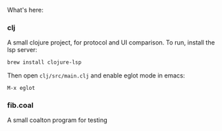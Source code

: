 What's here:

### clj

A small clojure project, for protocol and UI comparison. To run,
install the lsp server:

``` sh
brew install clojure-lsp
```

Then open `clj/src/main.clj` and enable eglot mode in emacs:

``` emacs
M-x eglot
```

### fib.coal

A small coalton program for testing
